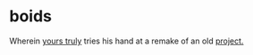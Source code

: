 # boids

Wherein [yours truly](https://github.com/alkc) tries his hand at a remake of an old [project.](https://github.com/alkc/flockingboids)

